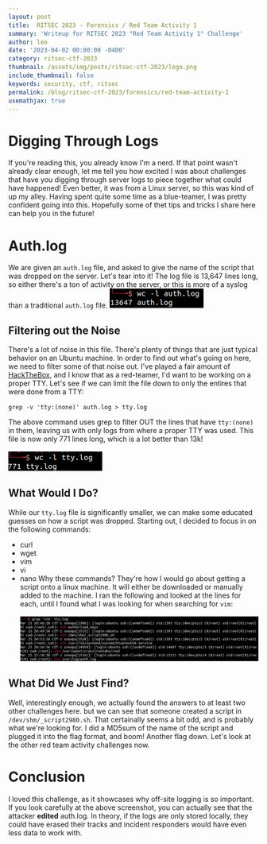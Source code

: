 ```yaml
---
layout: post
title:  RITSEC 2023 - Forensics / Red Team Activity 1
summary: 'Writeup for RITSEC 2023 "Red Team Activity 1" Challenge'
author: leo
date: '2023-04-02 00:00:00 -0400'
category: ritsec-ctf-2023
thumbnail: /assets/img/posts/ritsec-ctf-2023/logo.png
include_thumbnail: false
keywords: security, ctf, ritsec
permalink: /blog/ritsec-ctf-2023/forensics/red-team-activity-1
usemathjax: true
---
```


# Digging Through Logs
If you're reading this, you already know I'm a nerd. If that point wasn't already clear enough, let me tell you how excited I was about challenges that have you digging through server logs to piece together what could have happened!  Even better, it was from a Linux server, so this was kind of up my alley. Having spent quite some time as a blue-teamer, I was pretty confident going into this.  Hopefully some of thet tips and tricks I share here can help you in the future!

# Auth.log
We are given an `auth.log` file, and asked to give the name of the script that was dropped on the server.  Let's tear into it! The log file is 13,647 lines long, so either there's a ton of activity on the server, or this is more of a syslog than a traditional `auth.log` file.
![wc -l auth.log](/assets/img/posts/ritsec-ctf-2023/red-team-activity-1/auth-log-lines.png "wc -l auth.log")

## Filtering out the Noise
There's a lot of noise in this file.  There's plenty of things that are just typical behavior on an Ubuntu machine.  In order to find out what's going on here, we need to filter some of that noise out.  I've played a fair amount of [HackTheBox](https://www.hackthebox.eu), and I know that as a red-teamer, I'd want to be working on a proper TTY. Let's see if we can limit the file down to only the entires that were done from a TTY:
```
grep -v 'tty:(none)' auth.log > tty.log
```
The above command uses grep to filter OUT the lines that have `tty:(none)` in them, leaving us with only logs from where a proper TTY was used.  This file is now only 771 lines long, which is a lot better than 13k!
<br /><br />
![wc -l tty.log](/assets/img/posts/ritsec-ctf-2023/red-team-activity-1/tty-log-lines.png "wc -l tty.log")

## What Would I Do?
While our `tty.log` file is significantly smaller, we can make some educated guesses on how a script was dropped.  Starting out, I decided to focus in on the following commands:
- curl
- wget
- vim
- vi
- nano
Why these commands?  They're how I would go about getting a script onto a linux machine.  It will either be downloaded or manually added to the machine.  I ran the following and looked at the lines for each, until I found what I was looking for when searching for `vim`:
<br /><br />
![grep 'vim' ttyl.log](/assets/img/posts/ritsec-ctf-2023/red-team-activity-1/grep-vim-tty-log.png "grep 'vim' tty.log")

## What Did We Just Find?
Well, interestingly enough, we actually found the answers to at least two other challenges here. but we can see that someone created a script in `/dev/shm/_script2980.sh`.  That certainally seems a bit odd, and is probably what we're looking for.  I did a MD5sum of the name of the script and plugged it into the flag format, and boom!  Another flag down.  Let's look at the other red team activity challenges now.

# Conclusion
I loved this challenge, as it showcases why off-site logging is so important.  If you look carefully at the above screenshot, you can actually see that the attacker **edited** auth.log.  In theory, if the logs are only stored locally, they could have erased their tracks and incident responders would have even less data to work with.
